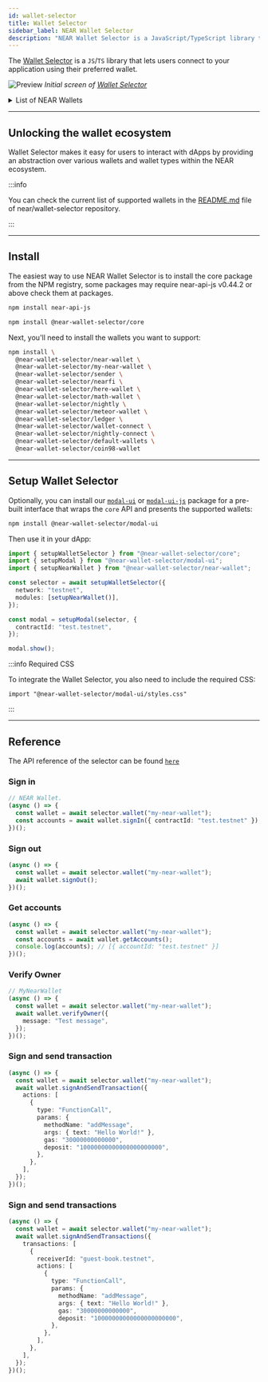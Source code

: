 ```yaml
---
id: wallet-selector
title: Wallet Selector
sidebar_label: NEAR Wallet Selector
description: "NEAR Wallet Selector is a JavaScript/TypeScript library that enables users to connect to your dApp using their preferred wallet with a unified interface across the NEAR ecosystem."
---
```


The [Wallet Selector](https://github.com/near/wallet-selector) is a `JS`/`TS` library that lets users connect to your application using their preferred wallet. 

![Preview](/docs/assets/tools/wallet-selector-preview.png)
*Initial screen of [Wallet Selector](https://near.github.io/wallet-selector/)*

<details>
<summary> List of NEAR Wallets </summary>

Here is a list of user-friendly wallets that support the NEAR blockchain, you can find more at the [NEAR Wallets](https://wallet.near.org/) page.

- [HERE Wallet](https://www.herewallet.app/): Non-custodial mobile wallet with a friendly user interface and advanced features.

- [Meteor Wallet](https://wallet.meteorwallet.app/): Both a browser and extension wallet, with advanced NFT features.

- [Bitte Wallet](https://wallet.mintbase.xyz/): A passkey meta-transaction, browser wallet, with advanced NFT and AI features. If you're looking to integrate Mintbase Wallet into your applications, [check this tutorial](https://github.com/Mintbase/mintbase-js/tree/beta/packages/sdk) to get started.

- [MyNearWallet](https://mynearwallet.com/): A browser based wallet that offers the same UI and features of `wallet.near.org`.

- [NEAR Mobile](https://nearmobile.app/): A non-custodial wallet that is easy to use and well designed to manage your crypto wherever you go.

- [Nightly Wallet](https://wallet.nightly.app/download): A mobile and extension wallet, with support for multiple ecosystems.

- [Sender Wallet](https://sender.org/): Security-audited mobile & extension wallet with 1M+ users, supporting NEAR & Aurora.

- [WELLDONE Wallet](https://welldonestudio.io/): A multi-chain extension wallet that gives you control over all your assets from a single platform.

</details>

---

## Unlocking the wallet ecosystem

Wallet Selector makes it easy for users to interact with dApps by providing an abstraction over various wallets and wallet types within the NEAR ecosystem.

:::info

You can check the current list of supported wallets in the [README.md](https://github.com/near/wallet-selector/blob/main/README.md) file of near/wallet-selector repository.

:::

---

## Install

The easiest way to use NEAR Wallet Selector is to install the core package from the NPM registry, some packages may require near-api-js v0.44.2 or above check them at packages.

```bash
npm install near-api-js
```

```bash
npm install @near-wallet-selector/core
```

Next, you'll need to install the wallets you want to support:

```bash
npm install \
  @near-wallet-selector/near-wallet \
  @near-wallet-selector/my-near-wallet \
  @near-wallet-selector/sender \
  @near-wallet-selector/nearfi \
  @near-wallet-selector/here-wallet \
  @near-wallet-selector/math-wallet \
  @near-wallet-selector/nightly \
  @near-wallet-selector/meteor-wallet \
  @near-wallet-selector/ledger \
  @near-wallet-selector/wallet-connect \
  @near-wallet-selector/nightly-connect \
  @near-wallet-selector/default-wallets \
  @near-wallet-selector/coin98-wallet
```

---

## Setup Wallet Selector

Optionally, you can install our [`modal-ui`](https://www.npmjs.com/package/@near-wallet-selector/modal-ui) or [`modal-ui-js`](https://www.npmjs.com/package/@near-wallet-selector/modal-ui-js) package for a pre-built interface that wraps the `core` API and presents the supported wallets:

```bash
npm install @near-wallet-selector/modal-ui
```

Then use it in your dApp:

```ts
import { setupWalletSelector } from "@near-wallet-selector/core";
import { setupModal } from "@near-wallet-selector/modal-ui";
import { setupNearWallet } from "@near-wallet-selector/near-wallet";

const selector = await setupWalletSelector({
  network: "testnet",
  modules: [setupNearWallet()],
});

const modal = setupModal(selector, {
  contractId: "test.testnet",
});

modal.show();
```

:::info Required CSS

To integrate the Wallet Selector, you also need to include the required CSS:

```
import "@near-wallet-selector/modal-ui/styles.css"
```

:::

---

## Reference

The API reference of the selector can be found [`here`](https://github.com/near/wallet-selector/blob/main/packages/core/docs/api/selector.md)

### Sign in

```ts
// NEAR Wallet.
(async () => {
  const wallet = await selector.wallet("my-near-wallet");
  const accounts = await wallet.signIn({ contractId: "test.testnet" });
})();
```

### Sign out

```ts
(async () => {
  const wallet = await selector.wallet("my-near-wallet");
  await wallet.signOut();
})();
```

### Get accounts

```ts
(async () => {
  const wallet = await selector.wallet("my-near-wallet");
  const accounts = await wallet.getAccounts();
  console.log(accounts); // [{ accountId: "test.testnet" }]
})();
```

### Verify Owner

```ts
// MyNearWallet
(async () => {
  const wallet = await selector.wallet("my-near-wallet");
  await wallet.verifyOwner({
    message: "Test message",
  });
})();
```

### Sign and send transaction

```ts
(async () => {
  const wallet = await selector.wallet("my-near-wallet");
  await wallet.signAndSendTransaction({
    actions: [
      {
        type: "FunctionCall",
        params: {
          methodName: "addMessage",
          args: { text: "Hello World!" },
          gas: "30000000000000",
          deposit: "10000000000000000000000",
        },
      },
    ],
  });
})();
```

### Sign and send transactions

```ts
(async () => {
  const wallet = await selector.wallet("my-near-wallet");
  await wallet.signAndSendTransactions({
    transactions: [
      {
        receiverId: "guest-book.testnet",
        actions: [
          {
            type: "FunctionCall",
            params: {
              methodName: "addMessage",
              args: { text: "Hello World!" },
              gas: "30000000000000",
              deposit: "10000000000000000000000",
            },
          },
        ],
      },
    ],
  });
})();
```
